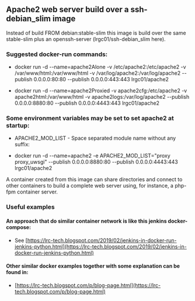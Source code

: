 ## Apache2 web server build over a ssh-debian\_slim image

Instead of build FROM debian:stable-slim this image is build over the same stable-slim plus an openssh-server (lrgc01/ssh-debian\_slim here).

### Suggested docker-run commands:
 - docker run -d --name=apache2Alone -v /etc/apache2:/etc/apache2 -v /var/www/html:/var/www/html -v /var/log/apache2:/var/log/apache2 --publish 0.0.0.0:80:80 --publish 0.0.0.0:443:443 lrgc01/apache2

 - docker run -d --name=apache2Proxied -v apache2cfg:/etc/apache2 -v apache2html:/var/www/html -v apache2logs:/var/log/apache2 --publish 0.0.0.0:8880:80 --publish 0.0.0.0:4443:443 lrgc01/apache2

### Some environment variables may be set to set apache2 at startup:

 - APACHE2\_MOD\_LIST - Space separated module name without any suffix:

 - docker run -d --name=apache2 -e APACHE2\_MOD\_LIST="proxy proxy\_uwsgi" --publish 0.0.0.0:8880:80 --publish 0.0.0.0:4443:443 lrgc01/apache2

A container created from this image can share directories and connect to other containers to build a complete web server using, for instance, a php-fpm container server.

### Useful examples

#### An approach that do similar container network is like this jenkins docker-compose:
 - See [https://lrc-tech.blogspot.com/2019/02/jenkins-in-docker-run-jenkins-python.html](https://lrc-tech.blogspot.com/2019/02/jenkins-in-docker-run-jenkins-python.html)


#### Other similar docker examples together with some explanation can be found in:

 - [https://lrc-tech.blogspot.com/p/blog-page.html](https://lrc-tech.blogspot.com/p/blog-page.html)


